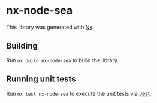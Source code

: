 # nx-node-sea

This library was generated with [Nx](https://nx.dev).

## Building

Run `nx build nx-node-sea` to build the library.

## Running unit tests

Run `nx test nx-node-sea` to execute the unit tests via [Jest](https://jestjs.io).
